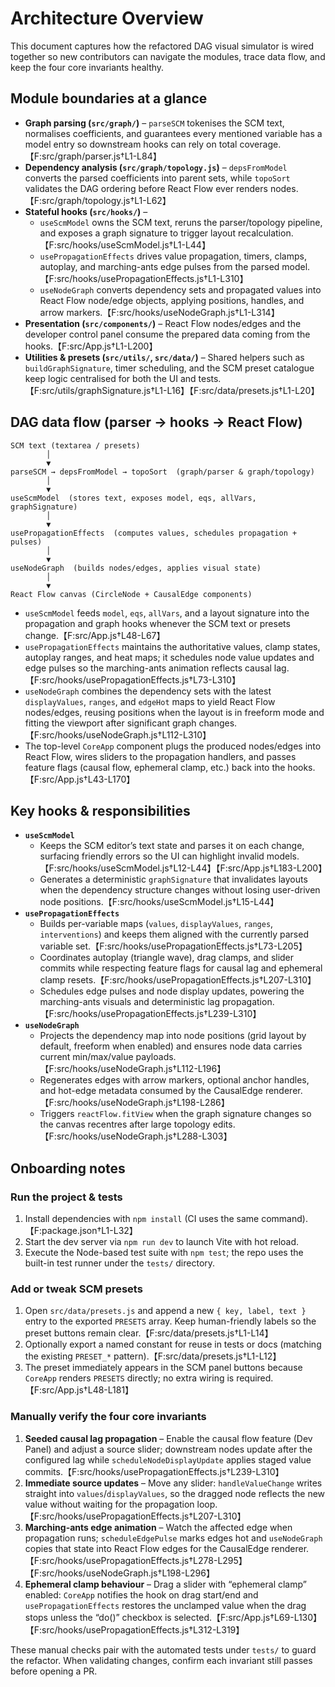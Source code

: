 # Architecture Overview

This document captures how the refactored DAG visual simulator is wired together so new contributors can navigate the modules, trace data flow, and keep the four core invariants healthy.

## Module boundaries at a glance
- **Graph parsing (`src/graph/`)** – `parseSCM` tokenises the SCM text, normalises coefficients, and guarantees every mentioned variable has a model entry so downstream hooks can rely on total coverage.【F:src/graph/parser.js†L1-L84】
- **Dependency analysis (`src/graph/topology.js`)** – `depsFromModel` converts the parsed coefficients into parent sets, while `topoSort` validates the DAG ordering before React Flow ever renders nodes.【F:src/graph/topology.js†L1-L62】
- **Stateful hooks (`src/hooks/`)** –
  - `useScmModel` owns the SCM text, reruns the parser/topology pipeline, and exposes a graph signature to trigger layout recalculation.【F:src/hooks/useScmModel.js†L1-L44】
  - `usePropagationEffects` drives value propagation, timers, clamps, autoplay, and marching-ants edge pulses from the parsed model.【F:src/hooks/usePropagationEffects.js†L1-L310】
  - `useNodeGraph` converts dependency sets and propagated values into React Flow node/edge objects, applying positions, handles, and arrow markers.【F:src/hooks/useNodeGraph.js†L1-L314】
- **Presentation (`src/components/`)** – React Flow nodes/edges and the developer control panel consume the prepared data coming from the hooks.【F:src/App.js†L1-L200】
- **Utilities & presets (`src/utils/`, `src/data/`)** – Shared helpers such as `buildGraphSignature`, timer scheduling, and the SCM preset catalogue keep logic centralised for both the UI and tests.【F:src/utils/graphSignature.js†L1-L16】【F:src/data/presets.js†L1-L20】

## DAG data flow (parser → hooks → React Flow)
```
SCM text (textarea / presets)
        │
        ▼
parseSCM → depsFromModel → topoSort  (graph/parser & graph/topology)
        │
        ▼
useScmModel  (stores text, exposes model, eqs, allVars, graphSignature)
        │
        ▼
usePropagationEffects  (computes values, schedules propagation + pulses)
        │
        ▼
useNodeGraph  (builds nodes/edges, applies visual state)
        │
        ▼
React Flow canvas (CircleNode + CausalEdge components)
```
- `useScmModel` feeds `model`, `eqs`, `allVars`, and a layout signature into the propagation and graph hooks whenever the SCM text or presets change.【F:src/App.js†L48-L67】
- `usePropagationEffects` maintains the authoritative values, clamp states, autoplay ranges, and heat maps; it schedules node value updates and edge pulses so the marching-ants animation reflects causal lag.【F:src/hooks/usePropagationEffects.js†L73-L310】
- `useNodeGraph` combines the dependency sets with the latest `displayValues`, `ranges`, and `edgeHot` maps to yield React Flow nodes/edges, reusing positions when the layout is in freeform mode and fitting the viewport after significant graph changes.【F:src/hooks/useNodeGraph.js†L112-L310】
- The top-level `CoreApp` component plugs the produced nodes/edges into React Flow, wires sliders to the propagation handlers, and passes feature flags (causal flow, ephemeral clamp, etc.) back into the hooks.【F:src/App.js†L43-L170】

## Key hooks & responsibilities
- **`useScmModel`**
  - Keeps the SCM editor’s text state and parses it on each change, surfacing friendly errors so the UI can highlight invalid models.【F:src/hooks/useScmModel.js†L12-L44】【F:src/App.js†L183-L200】
  - Generates a deterministic `graphSignature` that invalidates layouts when the dependency structure changes without losing user-driven node positions.【F:src/hooks/useScmModel.js†L15-L44】
- **`usePropagationEffects`**
  - Builds per-variable maps (`values`, `displayValues`, `ranges`, `interventions`) and keeps them aligned with the currently parsed variable set.【F:src/hooks/usePropagationEffects.js†L73-L205】
  - Coordinates autoplay (triangle wave), drag clamps, and slider commits while respecting feature flags for causal lag and ephemeral clamp resets.【F:src/hooks/usePropagationEffects.js†L207-L310】
  - Schedules edge pulses and node display updates, powering the marching-ants visuals and deterministic lag propagation.【F:src/hooks/usePropagationEffects.js†L239-L310】
- **`useNodeGraph`**
  - Projects the dependency map into node positions (grid layout by default, freeform when enabled) and ensures node data carries current min/max/value payloads.【F:src/hooks/useNodeGraph.js†L112-L196】
  - Regenerates edges with arrow markers, optional anchor handles, and hot-edge metadata consumed by the CausalEdge renderer.【F:src/hooks/useNodeGraph.js†L198-L286】
  - Triggers `reactFlow.fitView` when the graph signature changes so the canvas recentres after large topology edits.【F:src/hooks/useNodeGraph.js†L288-L303】

## Onboarding notes
### Run the project & tests
1. Install dependencies with `npm install` (CI uses the same command).【F:package.json†L1-L32】
2. Start the dev server via `npm run dev` to launch Vite with hot reload.
3. Execute the Node-based test suite with `npm test`; the repo uses the built-in test runner under the `tests/` directory.

### Add or tweak SCM presets
1. Open `src/data/presets.js` and append a new `{ key, label, text }` entry to the exported `PRESETS` array. Keep human-friendly labels so the preset buttons remain clear.【F:src/data/presets.js†L1-L14】
2. Optionally export a named constant for reuse in tests or docs (matching the existing `PRESET_*` pattern).【F:src/data/presets.js†L1-L12】
3. The preset immediately appears in the SCM panel buttons because `CoreApp` renders `PRESETS` directly; no extra wiring is required.【F:src/App.js†L48-L181】

### Manually verify the four core invariants
1. **Seeded causal lag propagation** – Enable the causal flow feature (Dev Panel) and adjust a source slider; downstream nodes update after the configured lag while `scheduleNodeDisplayUpdate` applies staged value commits.【F:src/hooks/usePropagationEffects.js†L239-L310】
2. **Immediate source updates** – Move any slider: `handleValueChange` writes straight into `values`/`displayValues`, so the dragged node reflects the new value without waiting for the propagation loop.【F:src/hooks/usePropagationEffects.js†L207-L310】
3. **Marching-ants edge animation** – Watch the affected edge when propagation runs; `scheduleEdgePulse` marks edges hot and `useNodeGraph` copies that state into React Flow edges for the CausalEdge renderer.【F:src/hooks/usePropagationEffects.js†L278-L295】【F:src/hooks/useNodeGraph.js†L198-L296】
4. **Ephemeral clamp behaviour** – Drag a slider with “ephemeral clamp” enabled: `CoreApp` notifies the hook on drag start/end and `usePropagationEffects` restores the unclamped value when the drag stops unless the “do()” checkbox is selected.【F:src/App.js†L69-L130】【F:src/hooks/usePropagationEffects.js†L312-L319】

These manual checks pair with the automated tests under `tests/` to guard the refactor. When validating changes, confirm each invariant still passes before opening a PR.
